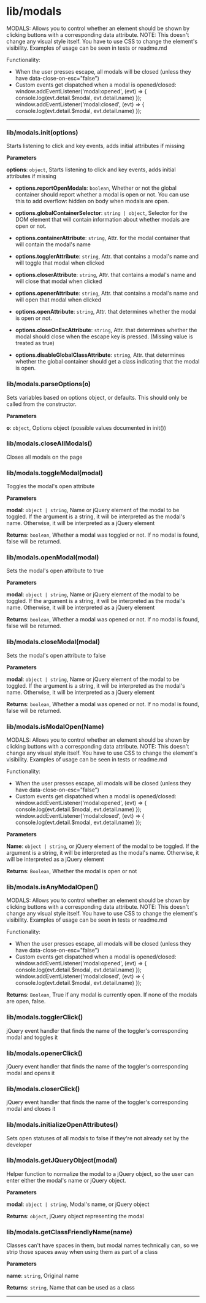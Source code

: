 # lib&#x2F;modals

MODALS:
Allows you to control whether an element should be shown by clicking buttons with a corresponding data attribute.
NOTE: This doesn't change any visual style itself. You have to use CSS to change the element's visibility.
Examples of usage can be seen in tests or readme.md

Functionality:
- When the user presses escape, all modals will be closed (unless they have data-close-on-esc="false")
- Custom events get dispatched when a modal is opened/closed:
  window.addEventListener('modal:opened', (evt) => { console.log(evt.detail.$modal, evt.detail.name) });
  window.addEventListener('modal:closed', (evt) => { console.log(evt.detail.$modal, evt.detail.name) });



* * *

### lib&#x2F;modals.init(options) 

Starts listening to click and key events, adds initial attributes if missing

**Parameters**

**options**: `object`, Starts listening to click and key events, adds initial attributes if missing

 - **options.reportOpenModals**: `boolean`, Whether or not the global container should report whether a modal is open or not. You can use this to add overflow: hidden on body when modals are open.

 - **options.globalContainerSelector**: `string | object`, Selector for the DOM element that will contain information about whether modals are open or not.

 - **options.containerAttribute**: `string`, Attr. for the modal container that will contain the modal's name

 - **options.togglerAttribute**: `string`, Attr. that contains a modal's name and will toggle that modal when clicked

 - **options.closerAttribute**: `string`, Attr. that contains a modal's name and will close that modal when clicked

 - **options.openerAttribute**: `string`, Attr. that contains a modal's name and will open that modal when clicked

 - **options.openAttribute**: `string`, Attr. that determines whether the modal is open or not.

 - **options.closeOnEscAttribute**: `string`, Attr. that determines whether the modal should close when the escape key is pressed. (Missing value is treated as true)

 - **options.disableGlobalClassAttribute**: `string`, Attr. that determines whether the global container should get a class indicating that the modal is open.



### lib&#x2F;modals.parseOptions(o) 

Sets variables based on options object, or defaults. This should only be called from the constructor.

**Parameters**

**o**: `object`, Options object (possible values documented in init())



### lib&#x2F;modals.closeAllModals() 

Closes all modals on the page



### lib&#x2F;modals.toggleModal(modal) 

Toggles the modal's open attribute

**Parameters**

**modal**: `object | string`, Name or jQuery element of the modal to be toggled. If the argument is a string, it will be interpreted as the modal's name. Otherwise, it will be interpreted as a jQuery element

**Returns**: `boolean`, Whether a modal was toggled or not. If no modal is found, false will be returned.


### lib&#x2F;modals.openModal(modal) 

Sets the modal's open attribute to true

**Parameters**

**modal**: `object | string`, Name or jQuery element of the modal to be toggled. If the argument is a string, it will be interpreted as the modal's name. Otherwise, it will be interpreted as a jQuery element

**Returns**: `boolean`, Whether a modal was opened or not. If no modal is found, false will be returned.


### lib&#x2F;modals.closeModal(modal) 

Sets the modal's open attribute to false

**Parameters**

**modal**: `object | string`, Name or jQuery element of the modal to be toggled. If the argument is a string, it will be interpreted as the modal's name. Otherwise, it will be interpreted as a jQuery element

**Returns**: `boolean`, Whether a modal was opened or not. If no modal is found, false will be returned.


### lib&#x2F;modals.isModalOpen(Name) 

MODALS:
Allows you to control whether an element should be shown by clicking buttons with a corresponding data attribute.
NOTE: This doesn't change any visual style itself. You have to use CSS to change the element's visibility.
Examples of usage can be seen in tests or readme.md

Functionality:
- When the user presses escape, all modals will be closed (unless they have data-close-on-esc="false")
- Custom events get dispatched when a modal is opened/closed:
  window.addEventListener('modal:opened', (evt) => { console.log(evt.detail.$modal, evt.detail.name) });
  window.addEventListener('modal:closed', (evt) => { console.log(evt.detail.$modal, evt.detail.name) });

**Parameters**

**Name**: `object | string`, or jQuery element of the modal to be toggled. If the argument is a string, it will be interpreted as the modal's name. Otherwise, it will be interpreted as a jQuery element

**Returns**: `Boolean`, Whether the modal is open or not


### lib&#x2F;modals.isAnyModalOpen() 

MODALS:
Allows you to control whether an element should be shown by clicking buttons with a corresponding data attribute.
NOTE: This doesn't change any visual style itself. You have to use CSS to change the element's visibility.
Examples of usage can be seen in tests or readme.md

Functionality:
- When the user presses escape, all modals will be closed (unless they have data-close-on-esc="false")
- Custom events get dispatched when a modal is opened/closed:
  window.addEventListener('modal:opened', (evt) => { console.log(evt.detail.$modal, evt.detail.name) });
  window.addEventListener('modal:closed', (evt) => { console.log(evt.detail.$modal, evt.detail.name) });

**Returns**: `Boolean`, True if any modal is currently open. If none of the modals are open, false.


### lib&#x2F;modals.togglerClick() 

jQuery event handler that finds the name of the toggler's corresponding modal and toggles it



### lib&#x2F;modals.openerClick() 

jQuery event handler that finds the name of the toggler's corresponding modal and opens it



### lib&#x2F;modals.closerClick() 

jQuery event handler that finds the name of the toggler's corresponding modal and closes it



### lib&#x2F;modals.initializeOpenAttributes() 

Sets open statuses of all modals to false if they're not already set by the developer



### lib&#x2F;modals.getJQueryObject(modal) 

Helper function to normalize the modal to a jQuery object, so the user can enter either the modal's name or jQuery object.

**Parameters**

**modal**: `object | string`, Modal's name, or jQuery object

**Returns**: `object`, jQuery object representing the modal


### lib&#x2F;modals.getClassFriendlyName(name) 

Classes can't have spaces in them, but modal names technically can, so we strip those spaces away when using them as part of a class

**Parameters**

**name**: `string`, Original name

**Returns**: `string`, Name that can be used as a class



* * *










